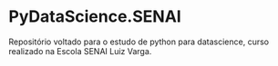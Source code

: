 # PyDataScience.SENAI
Repositório voltado para o estudo de python para datascience, curso realizado na Escola SENAI Luiz Varga.
